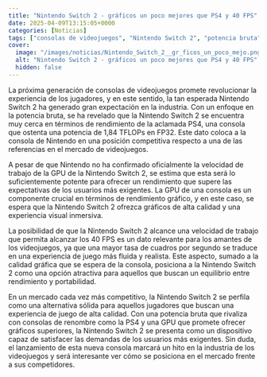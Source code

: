 ```yaml
---
title: "Nintendo Switch 2 - gráficos un poco mejores que PS4 y 40 FPS"
date: 2025-04-09T13:15:05+0000
categories: [Noticias]
tags: ["consolas de videojuegos", "Nintendo Switch 2", "potencia bruta", "rendimiento", "GPU", "gráficos", "experiencia de juego."]
cover:
  image: "/images/noticias/Nintendo_Switch_2__gr_ficos_un_poco_mejo.png"
  alt: "Nintendo Switch 2 - gráficos un poco mejores que PS4 y 40 FPS"
  hidden: false
---
```


La próxima generación de consolas de videojuegos promete revolucionar la experiencia de los jugadores, y en este sentido, la tan esperada Nintendo Switch 2 ha generado gran expectación en la industria. Con un enfoque en la potencia bruta, se ha revelado que la Nintendo Switch 2 se encuentra muy cerca en términos de rendimiento de la aclamada PS4, una consola que ostenta una potencia de 1,84 TFLOPs en FP32. Este dato coloca a la consola de Nintendo en una posición competitiva respecto a una de las referencias en el mercado de videojuegos.

A pesar de que Nintendo no ha confirmado oficialmente la velocidad de trabajo de la GPU de la Nintendo Switch 2, se estima que esta será lo suficientemente potente para ofrecer un rendimiento que supere las expectativas de los usuarios más exigentes. La GPU de una consola es un componente crucial en términos de rendimiento gráfico, y en este caso, se espera que la Nintendo Switch 2 ofrezca gráficos de alta calidad y una experiencia visual inmersiva.

La posibilidad de que la Nintendo Switch 2 alcance una velocidad de trabajo que permita alcanzar los 40 FPS es un dato relevante para los amantes de los videojuegos, ya que una mayor tasa de cuadros por segundo se traduce en una experiencia de juego más fluida y realista. Este aspecto, sumado a la calidad gráfica que se espera de la consola, posiciona a la Nintendo Switch 2 como una opción atractiva para aquellos que buscan un equilibrio entre rendimiento y portabilidad.

En un mercado cada vez más competitivo, la Nintendo Switch 2 se perfila como una alternativa sólida para aquellos jugadores que buscan una experiencia de juego de alta calidad. Con una potencia bruta que rivaliza con consolas de renombre como la PS4 y una GPU que promete ofrecer gráficos superiores, la Nintendo Switch 2 se presenta como un dispositivo capaz de satisfacer las demandas de los usuarios más exigentes. Sin duda, el lanzamiento de esta nueva consola marcará un hito en la industria de los videojuegos y será interesante ver cómo se posiciona en el mercado frente a sus competidores.
